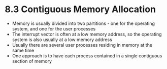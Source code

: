 # 8.3 Contiguous Memory Allocation

* Memory is usually divided into two partitions - one for the operating system, and one for the user processes
* The interrupt vector is often at a low memory address, so the operating system is also usually at a low memory address
* Usually there are several user processes residing in memory at the same time
* One approach is to have each process contained in a single contiguous section of memory
